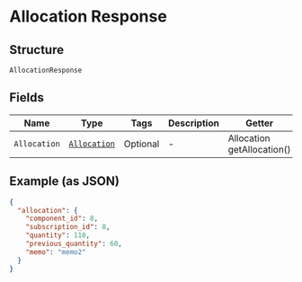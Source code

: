 
# Allocation Response

## Structure

`AllocationResponse`

## Fields

| Name | Type | Tags | Description | Getter | Setter |
|  --- | --- | --- | --- | --- | --- |
| `Allocation` | [`Allocation`](../../doc/models/allocation.md) | Optional | - | Allocation getAllocation() | setAllocation(Allocation allocation) |

## Example (as JSON)

```json
{
  "allocation": {
    "component_id": 8,
    "subscription_id": 8,
    "quantity": 110,
    "previous_quantity": 60,
    "memo": "memo2"
  }
}
```

